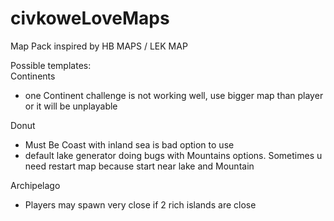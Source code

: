 # civkoweLoveMaps
Map Pack inspired by HB MAPS / LEK MAP

Possible templates:\
Continents
- one Continent challenge is not working well, use bigger map than player or it will be unplayable

Donut
- Must Be Coast with inland sea is bad option to use
- default lake generator doing bugs with Mountains options. Sometimes u need restart map because start near lake and Mountain

Archipelago
- Players may spawn very close if 2 rich islands are close
